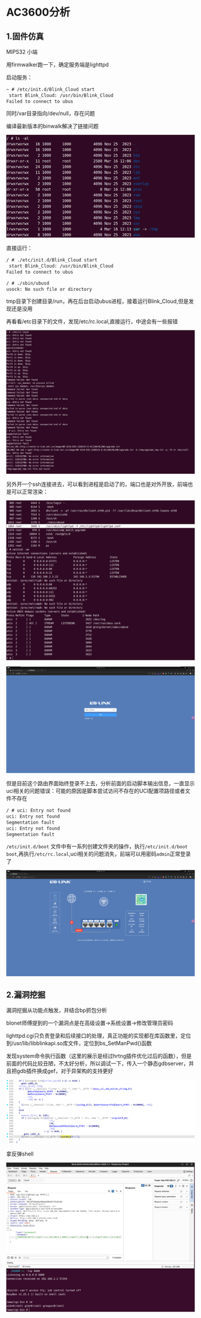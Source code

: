 # AC3600分析



## 1.固件仿真

MIPS32 小端

用firmwalker跑一下，确定服务端是lighttpd



启动服务：

```
~ # /etc/init.d/Blink_Cloud start
 start Blink_Cloud: /usr/bin/Blink_Cloud
Failed to connect to ubus
```

同时/var目录指向/dev/null，存在问题

编译最新版本的binwalk解决了链接问题

![image-20250316201645930](./assets/AC3600分析/image-20250316201645930.png)

直接运行：

```
/ # ./etc/init.d/Blink_Cloud start
 start Blink_Cloud: /usr/bin/Blink_Cloud
Failed to connect to ubus
```

```
/ # ./sbin/ubusd 
usock: No such file or directory
```

tmp目录下创建目录/run，再在后台启动ubus进程，接着运行Blink_Cloud,但是发现还是没用

再看看/etc目录下的文件，发现/etc/rc.local,直接运行，中途会有一些报错

![image-20250316202701864](./assets/AC3600分析/image-20250316202701864.png)

另外开一个ssh连接进去，可以看到进程是启动了的，端口也是对外开放，前端也是可以正常渲染：

![image-20250316202953471](./assets/AC3600分析/image-20250316202953471.png)

![image-20250316203029940](./assets/AC3600分析/image-20250316203029940.png)

但是目前这个路由界面始终登录不上去，分析前面的启动脚本输出信息，一直显示uci相关的问题错误：可能的原因是脚本尝试访问不存在的UCI配置项路径或者文件不存在

```shell
/ # uci: Entry not found
uci: Entry not found
Segmentation fault
uci: Entry not found
Segmentation fault
```

`/etc/init.d/boot` 文件中有一系列创建文件夹的操作，执行`/etc/init.d/boot boot`,再执行`/etc/rc.local`,uci相关的问题消失，前端可以用密码`admin`正常登录了

![image-20250317093611336](./assets/AC3600分析/image-20250317093611336.png)



## 2.漏洞挖掘

漏洞挖掘从功能点触发，并结合bp抓包分析

blonet师傅提到的一个漏洞点是在高级设置->系统设置->修改管理员密码

lighttpd.cgi只负责登录和后续接口的处理，真正功能的实现都在库函数里，定位到/usr/lib/libblinkapi.so库文件，定位到bs_SetManPwd()函数

发现system命令执行函数（这里的展示是经过hrtng插件优化过后的函数），但是前面的代码比较丑陋，不太好分析，所以调试一下，传入一个静态gdbserver，并且把gdb插件换成gef，对于异架构的支持更好

![image-20250323205258559](./assets/AC3600分析/image-20250323205258559.png)



拿反弹shell

![image-20250324100121790](./assets/AC3600分析/image-20250324100121790.png)







